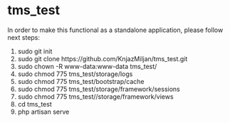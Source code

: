 # tms_test

In order to make this functional as a standalone application, please follow next steps:
<ol>
<li>sudo git init</li>
<li>sudo git clone https://github.com/KnjazMiljan/tms_test.git</li>
<li>sudo chown -R www-data:www-data tms_test/</li>
<li>sudo chmod 775 tms_test/storage/logs</li>
<li>sudo chmod 775 tms_test/bootstrap/cache</li>
<li>sudo chmod 775 tms_test/storage/framework/sessions</li>
<li>sudo chmod 775 tms_test//storage/framework/views</li>
<li>cd tms_test</li>
<li>php artisan serve</li>
<ol>
